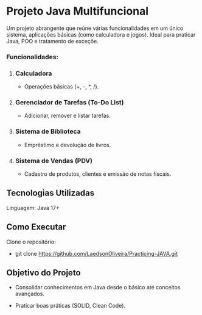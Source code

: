 # Projeto Java Multifuncional

Um projeto abrangente que reúne várias funcionalidades em um único sistema, aplicações básicas (como calculadora e jogos). Ideal para praticar Java, POO e tratamento de exceçõe.

### Funcionalidades:

1.  ### Calculadora

    - Operações básicas (+, -, *, /).


2. ### Gerenciador de Tarefas (To-Do List)
   - Adicionar, remover e listar tarefas.



3. ### Sistema de Biblioteca
   - Empréstimo e devolução de livros.


4. ### Sistema de Vendas (PDV)
   - Cadastro de produtos, clientes e emissão de notas fiscais.


## Tecnologias Utilizadas
Linguagem: Java 17+


## Como Executar
Clone o repositório:

- git clone https://github.com/LaedsonOliveira/Practicing-JAVA.git 



## Objetivo do Projeto
- Consolidar conhecimentos em Java desde o básico até conceitos avançados.

- Praticar boas práticas (SOLID, Clean Code).


